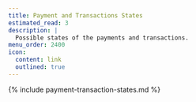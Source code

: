 ```yaml
---
title: Payment and Transactions States
estimated_read: 3
description: |
  Possible states of the payments and transactions.
menu_order: 2400
icon:
  content: link
  outlined: true
---
```


{% include payment-transaction-states.md %}
